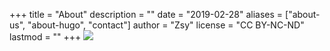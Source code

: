 +++
title = "About"
description = ""
date = "2019-02-28"
aliases = ["about-us", "about-hugo", "contact"]
author = "Zsy"
license = "CC BY-NC-ND"
lastmod = ""
+++
![](http://cdn.imzsy.design/Ft2dByL3mq3Al0cr4lgwS0Jl0zo3)